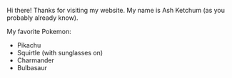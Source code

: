 Hi there! Thanks for visiting my website. My name is Ash Ketchum (as you probably already know).

My favorite Pokemon:
- Pikachu
- Squirtle (with sunglasses on)
- Charmander
- Bulbasaur
